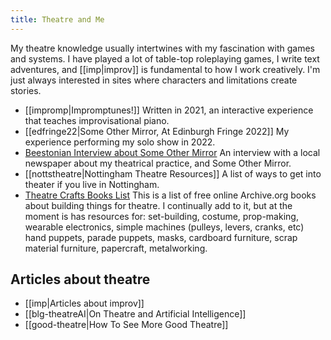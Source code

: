 ```yaml
---
title: Theatre and Me
---
```

My theatre knowledge usually intertwines with my fascination with games and systems. I have played a lot of table-top roleplaying games, I write text adventures, and [[imp|improv]] is fundamental to how I work creatively. I'm just always interested in sites where characters and limitations create stories.
- [[impromp|Impromptunes!]] Written in 2021, an interactive experience that teaches improvisational piano.
- [[edfringe22|Some Other Mirror, At Edinburgh Fringe 2022]] My experience performing my solo show in 2022.
- [Beestonian Interview about Some Other Mirror](https://beestonian.com/some-other-mirror/) An interview with a local newspaper about my theatrical practice, and Some Other Mirror.
- [[nottstheatre|Nottingham Theatre Resources]] A list of ways to get into theater if you live in Nottingham.
- [Theatre Crafts Books List](https://archive.org/details/@riewarden/lists/2/theatre-crafts) This is a list of free online Archive.org books about building things for theatre. I continually add to it, but at the moment is has resources for: set-building, costume, prop-making, wearable electronics, simple machines (pulleys, levers, cranks, etc) hand puppets, parade puppets, masks, cardboard furniture, scrap material furniture, papercraft, metalworking.

## Articles about theatre
- [[imp|Articles about improv]]
- [[blg-theatreAI|On Theatre and Artificial Intelligence]]
- [[good-theatre|How To See More Good Theatre]]